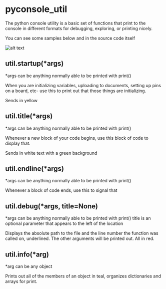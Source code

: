 # pyconsole_util
The python console utility is a basic set of functions that print to the console in different formats for debugging, exploring, or printing nicely.

You can see some samples below and in the source code itself

![alt text](https://i.imgur.com/8F4wQcm.png "Overview of all Functions in the Code")

## util.startup(\*args)
\*args can be anything normally able to be printed with print()

When you are initializing variables, uploading to documents, setting up pins on a board, etc- use this to print out that those things are initializing.

Sends in yellow

## util.title(\*args)
\*args can be anything normally able to be printed with print()

Whenever a new block of your code begins, use this block of code to display that.

Sends in white text with a green background

## util.endline(\*args)
\*args can be anything normally able to be printed with print()

Whenever a block of code ends, use this to signal that

## util.debug(\*args, title=None)
\*args can be anything normally able to be printed with print()
title is an optional parameter that appears to the left of the location

Displays the absolute path to the file and the line number the function was called on, underlined. The other arguments will be printed out. All in red.

## util.info(\*arg)
\*arg can be any object

Prints out all of the members of an object in teal, organizes dictionaries and arrays for print.

